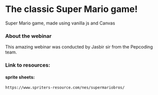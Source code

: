 # The classic Super Mario game!
Super Mario game, made using vanilla js and Canvas

### About the webinar
This amazing webinar was conducted by Jasbir sir from the Pepcoding team. 

### Link to resources: 
#### sprite sheets: 
```
https://www.spriters-resource.com/nes/supermariobros/
```
